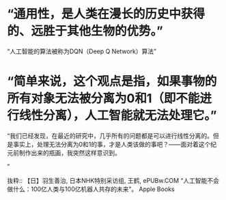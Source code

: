 # “通用性，是人类在漫长的历史中获得的、远胜于其他生物的优势。”

“人工智能的算法被称为DQN（Deep Q Network）算法”

# “简单来说，这个观点是指，如果事物的所有对象无法被分离为0和1（即不能进行线性分离），人工智能就无法处理它。”

“我们已经发现，在最近的研究中，几乎所有的问题都是可以进行线性分离的。但是事实上，处理无法分离为0和1的事，才是人类该做的事吧？——面对着这个纪元前制作出来的瓶画，我突然这样意识到。

”

抜粋:: 【日】羽生善治, 日本NHK特别采访组, 王鹤, ePUBw.COM  “人工智能不会做什么：100亿人类与100亿机器人共存的未来”。 Apple Books  
